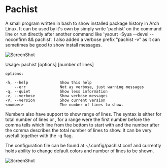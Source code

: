 Pachist
=======

A small program written in bash to show installed package history in Arch Linux. It can be used by it's own by simply write 'pachist' on the command line or run directly after another command like 'yaourt -Syua --devel --noconfirm && pachist'. I also added a verbose prefix "pachist -v" as it can sometimes be good to show install messages.


![ScreenShot](https://raw.github.com/Almehdi/pachist/master/screenshot1.png)


Usage: pachist [options] [number of lines]

	options:

	-h, --help              Show this help
	    --err               Not as verbose, just warning messages
	-q, --quiet             Show less information
	-v, --verbose           Show verbose messages
	-V, --version           Show current version
	<number>                The number of lines to show.
                                
Numbers also have support to show range of lines. The syntax is either <n> for total number of lines or <n>,<n> for a range were the first number before the comma tells which line from the bottom to start with and the number after the comma describes the total number of lines to show. It can be very usefull together with the -q flag.


The configuration file can be found at ~/.config/pachist.conf and currently holds ability to change default colors and number of lines to be shown.

![ScreenShot](https://raw.github.com/Almehdi/pachist/master/screenshot2.png)
